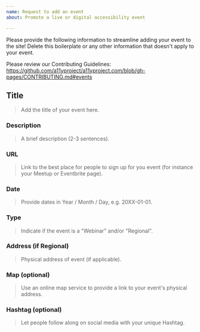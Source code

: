 ```yaml
---
name: Request to add an event
about: Promote a live or digital accessibility event

---
```


Please provide the following information to streamline adding your event to the site! Delete this boilerplate or any other information that doesn't apply to your event.

Please review our Contributing Guidelines:
https://github.com/a11yproject/a11yproject.com/blob/gh-pages/CONTRIBUTING.md#events

## Title
>Add the title of your event here.

### Description
>A brief description (2-3 sentences).

### URL
>Link to the best place for people to sign up for you event (for instance your Meetup or Eventbrite page).

### Date
>Provide dates in Year / Month / Day, e.g. 20XX-01-01.

### Type
>Indicate if the event is a "Webinar" and/or "Regional".

### Address (if Regional)
>Physical address of event (if applicable).

### Map (optional)
>Use an online map service to provide a link to your event's physical address.

### Hashtag (optional)
>Let people follow along on social media with your unique Hashtag.
